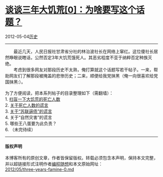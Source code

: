 <!DOCTYPE html>
<html xmlns="http://www.w3.org/1999/xhtml" xml:lang="zh-CN">
<head>
<meta http-equiv="Content-Type" content="text/html; charset=utf-8" />
<meta name="generator" content="Python script by program.think@gmail.com" />
<meta name="provider" content="program-think.blogspot.com" />
<link type="text/css" rel="stylesheet" href="../../css/program-think.css" />
<title>谈谈三年大饥荒[0]：为啥要写这个话题？ - 编程随想的博客</title>
</head>
<body>
<div id="main" style="width:100%;">
<h1><a href="../../index.md" title="回到首页">谈谈三年大饥荒[0]：为啥要写这个话题？</a></h1>
<div class="post-info"><span class="date-header">2012-05-04</span><a href="../../tags/E58E86E58FB2.md" class="tag">历史</a> </div>
<hr>
<div class="post">
&#12288;&#12288;最近几天，人民日报社甘肃省分社的林治波社长在网络上窜红。这位傻社长居然睁眼说瞎话，公然否定3年大饥荒饿死人。其恶劣程度不亚于纳粹否定种族灭绝。<br />&#12288;&#12288;考虑到很多网友对那段历史不太熟，俺打算就这个话题写若干帖子。一来，帮助网友们了解那段被掩盖的悲惨历史；二来，顺便给我党抹黑（俺一向很喜欢给党国抹黑:）。<a name='more'></a><!--program-think--><br /><br />为了方便阅读，把本系列帖子的目录整理如下（需翻墙）：<a name="index"> </a><br />1. <a href="../../2012/05/three-years-famine-1.md">扫盲一下大饥荒的死亡人数</a><br />2. <a href="../../2012/05/three-years-famine-2.md">关于死亡人数的谎言</a><br />3. <a href="../../2012/08/three-years-famine-3.md">关于“苏联逼债”的谎言</a><br />4. 关于“自然灾害”的谎言<br />5. 哪些王八蛋要为此负责？<br />6. （未完待续）<div class="blogger-post-footer">
</div>
<hr>
<div class="copyright">
<h4>版权声明</h4>
本博客所有的原创文章，作者皆保留版权。转载必须包含本声明，保持本文完整，并以超链接形式注明作者<a href="mailto:program.think@gmail.com">编程随想</a>和本文原始网址：<br>
<a href="2012/05/three-years-famine-0.md">2012/05/three-years-famine-0.md</a>
</div>
</div>
</body>
</html>

